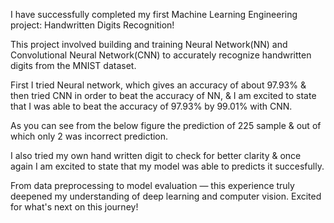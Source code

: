 I have successfully completed my first Machine Learning Engineering project: Handwritten Digits Recognition!

This project involved building and training Neural Network(NN) and Convolutional Neural Network(CNN) to accurately recognize handwritten digits from the MNIST dataset.

First I tried Neural network, which gives an accuracy of about 97.93% & then tried CNN in order to beat the accuracy of NN, & I am excited to state that I was able to beat the accuracy of 97.93% by 99.01% with CNN.

As you can see from the below figure the prediction of 225 sample & out of which only 2 was incorrect prediction.

I also tried my own hand written digit to check for better clarity & once again I am excited to state that my model was able to predicts it succesfully.

From data preprocessing to model evaluation — this experience truly deepened my understanding of deep learning and computer vision.
Excited for what's next on this journey!
